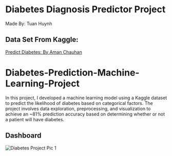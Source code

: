# Diabetes Diagnosis Predictor Project 
Made By: Tuan Huynh
## Data Set From Kaggle:
[Predict Diabetes: By Aman Chauhan](https://www.kaggle.com/datasets/whenamancodes/predict-diabities/data)
# Diabetes-Prediction-Machine-Learning-Project
In this project, I developed a machine learning model using a Kaggle dataset to predict the likelihood of diabetes based on categorical factors. The project involves data exploration, preprocessing, and visualization to achieve an ~81% prediction accuracy based on determining whether or not a patient will have diabetes.


## Dashboard 
![Diabetes Project Pic 1](https://github.com/user-attachments/assets/3386ff29-819e-4efd-b043-91975f904e15)
